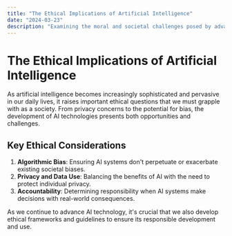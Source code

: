 ```yaml
---
title: "The Ethical Implications of Artificial Intelligence"
date: "2024-03-23"
description: "Examining the moral and societal challenges posed by advancing AI technology"
---
```


# The Ethical Implications of Artificial Intelligence

As artificial intelligence becomes increasingly sophisticated and pervasive in our daily lives, it raises important ethical questions that we must grapple with as a society. From privacy concerns to the potential for bias, the development of AI technologies presents both opportunities and challenges.

## Key Ethical Considerations

1. **Algorithmic Bias**: Ensuring AI systems don't perpetuate or exacerbate existing societal biases.
2. **Privacy and Data Use**: Balancing the benefits of AI with the need to protect individual privacy.
3. **Accountability**: Determining responsibility when AI systems make decisions with real-world consequences.

As we continue to advance AI technology, it's crucial that we also develop ethical frameworks and guidelines to ensure its responsible development and use.